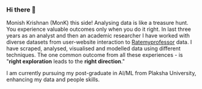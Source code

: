 ### Hi there 👋

Monish Krishnan (MonK) this side! Analysing data is like a treasure hunt. You experience valuable outcomes only when you do it right. In last three years as an analyst and then an academic researcher I have worked with diverse datasets from user-website interaction to [Ratemyprofessor]([url](https://www.ratemyprofessors.com/)) data. I have scraped, analysed, visualised and modelled data using different techniques. The one common outcome from all these experiences - is "**right exploration** leads to the **right direction**." 

I am currently pursuing my post-graduate in AI/ML from Plaksha University, enhancing my data and people skills.

<!--
**monikrish2698/monikrish2698** is a ✨ _special_ ✨ repository because its `README.md` (this file) appears on your GitHub profile.

Here are some ideas to get you started:

- 🔭 I’m currently working on ...
- 🌱 I’m currently learning ...
- 👯 I’m looking to collaborate on ...
- 🤔 I’m looking for help with ...
- 💬 Ask me about ...
- 📫 How to reach me: ...
- 😄 Pronouns: ...
- ⚡ Fun fact: ...
-->
